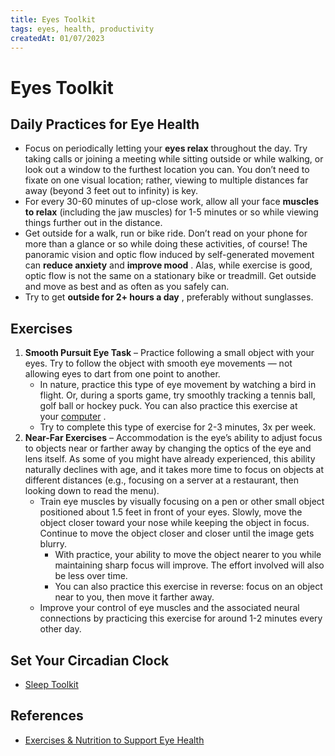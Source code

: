 ```yaml
---
title: Eyes Toolkit
tags: eyes, health, productivity
createdAt: 01/07/2023
---
```


# Eyes Toolkit

## Daily Practices for Eye Health

- Focus on periodically letting your **eyes relax** throughout the day. Try taking calls or joining a meeting while
  sitting outside or while walking, or look out a window to the furthest location you can. You don’t need to fixate on
  one visual location; rather, viewing to multiple distances far away (beyond 3 feet out to infinity) is key.
- For every 30-60 minutes of up-close work, allow all your face **muscles to relax** (including the jaw muscles) for 1-5
  minutes or so while viewing things further out in the distance.
- Get outside for a walk, run or bike ride. Don’t read on your phone for more than a glance or so while doing these
  activities, of course! The panoramic vision and optic flow induced by self-generated movement can **reduce
  anxiety** and **improve mood** . Alas, while exercise is good, optic flow is not the same on a stationary bike or
  treadmill. Get outside and move as best and as often as you safely can.
- Try to get **outside for 2+ hours a day** , preferably without sunglasses.

## Exercises

1. **Smooth Pursuit Eye Task** – Practice following a small object with your eyes. Try to follow the object with smooth
   eye movements — not allowing eyes to dart from one point to another.
   - In nature, practice this type of eye movement by watching a bird in flight. Or, during a sports game, try smoothly
     tracking a tennis ball, golf ball or hockey puck. You can also practice this exercise at
     your [computer](https://click.convertkit-mail.com/o8u9d2rr0esqhkw53pgiv/l2hehmh34nqlqeig/aHR0cHM6Ly93d3cueW91dHViZS5jb20vYy9WaXN1YWxFeGVyY2lzZXMvdmlkZW9z) .
   - Try to complete this type of exercise for 2-3 minutes, 3x per week.
2. **Near-Far Exercises** – Accommodation is the eye’s ability to adjust focus to objects near or farther away by
   changing the optics of the eye and lens itself. As some of you might have already experienced, this ability naturally
   declines with age, and it takes more time to focus on objects at different distances (e.g., focusing on a server at a
   restaurant, then looking down to read the menu).
   - Train eye muscles by visually focusing on a pen or other small object positioned about 1.5 feet in front of your
     eyes. Slowly, move the object closer toward your nose while keeping the object in focus. Continue to move the
     object closer and closer until the image gets blurry.
     - With practice, your ability to move the object nearer to you while maintaining sharp focus will improve. The
       effort involved will also be less over time.
     - You can also practice this exercise in reverse: focus on an object near to you, then move it farther away.
   - Improve your control of eye muscles and the associated neural connections by practicing this exercise for around
     1-2 minutes every other day.

## **Set Your Circadian Clock**

- [Sleep Toolkit](./sleep-toolkit)

## References

- [Exercises & Nutrition to Support Eye Health](https://readwise.io/reader/shared/01h483nbfrx8stwjhysefpe2qf)
